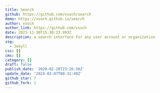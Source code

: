 ```yaml
---
title: Search
github: https://github.com/vsoch/search
demo: https://vsoch.github.io/search
author: vsoch
author_link: https://github.com/vsoch
date: 2023-11-30T15:30:23.993Z
description: a search interface for any user account or organization
ssg:
  - Jekyll
css: []
cms: []
category: []
draft: false
publish_date: '2020-02-28T23:26:30Z'
update_date: '2024-03-07T00:31:49Z'
github_star: 7
github_fork: 1
---
```

